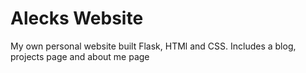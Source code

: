 # Alecks Website

My own personal website built Flask, HTMl and CSS. Includes a blog, projects page and about me page
